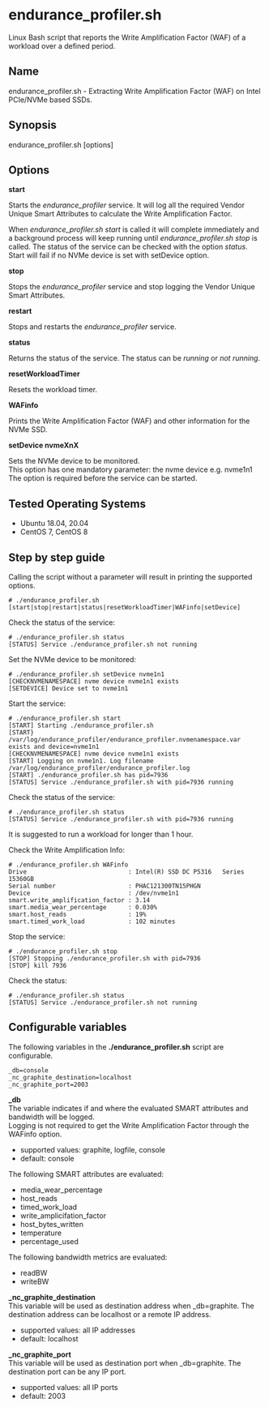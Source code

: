 # endurance_profiler.sh
Linux Bash script that reports the Write Amplification Factor (WAF) of a workload over a defined period. 
## Name
endurance_profiler.sh - Extracting Write Amplification Factor (WAF) on Intel PCIe/NVMe based SSDs.
## Synopsis
endurance_profiler.sh [options]
## Options
**start**

 Starts the *endurance_profiler* service. It will log all the required Vendor Unique Smart Attributes to calculate the Write Amplification Factor.

When *endurance_profiler.sh start* is called it will complete immediately and a background process will keep running until *endurance_profiler.sh stop* is called. 
The status of the service can be checked with the option *status*.   
Start will fail if no NVMe device is set with setDevice option.

**stop**

Stops the *endurance_profiler* service and stop logging the Vendor Unique Smart Attributes.

**restart**

Stops and restarts the *endurance_profiler* service.

**status**

Returns the status of the service.
The status can be *running* or *not running*.

**resetWorkloadTimer**

Resets the workload timer. 

**WAFinfo**

Prints the Write Amplification Factor (WAF) and other information for the NVMe SSD.

**setDevice nvmeXnX**

Sets the NVMe device to be monitored.  
This option has one mandatory parameter: the nvme device e.g. nvme1n1  
The option is required before the service can be started.
## Tested Operating Systems
- Ubuntu 18.04, 20.04  
- CentOS 7, CentOS 8
## Step by step guide 
Calling the script without a parameter will result in printing the supported options.
```
# ./endurance_profiler.sh
[start|stop|restart|status|resetWorkloadTimer|WAFinfo|setDevice]
```
Check the status of the service:
```
# ./endurance_profiler.sh status
[STATUS] Service ./endurance_profiler.sh not running
```
Set the NVMe device to be monitored:
```
# ./endurance_profiler.sh setDevice nvme1n1
[CHECKNVMENAMESPACE] nvme device nvme1n1 exists
[SETDEVICE] Device set to nvme1n1
```
Start the service:
```
# ./endurance_profiler.sh start
[START] Starting ./endurance_profiler.sh
[START} /var/log/endurance_profiler/endurance_profiler.nvmenamespace.var exists and device=nvme1n1
[CHECKNVMENAMESPACE] nvme device nvme1n1 exists
[START] Logging on nvme1n1. Log filename /var/log/endurance_profiler/endurance_profiler.log
[START] ./endurance_profiler.sh has pid=7936
[STATUS] Service ./endurance_profiler.sh with pid=7936 running
```
Check the status of the service:
```
# ./endurance_profiler.sh status
[STATUS] Service ./endurance_profiler.sh with pid=7936 running
```
It is suggested to run a workload for longer than 1 hour.

Check the Write Amplification Info:
```
# ./endurance_profiler.sh WAFinfo
Drive                            : Intel(R) SSD DC P5316   Series 15360GB
Serial number                    : PHAC121300TN15PHGN
Device                           : /dev/nvme1n1
smart.write_amplification_factor : 3.14
smart.media_wear_percentage      : 0.030%
smart.host_reads                 : 19%
smart.timed_work_load            : 102 minutes
```
Stop the service:
```
# ./endurance_profiler.sh stop
[STOP] Stopping ./endurance_profiler.sh with pid=7936
[STOP] kill 7936
```
Check the status:
```
# ./endurance_profiler.sh status
[STATUS] Service ./endurance_profiler.sh not running
```
## Configurable variables
The following variables in the **./endurance_profiler.sh** script are configurable.
``` 
_db=console
_nc_graphite_destination=localhost
_nc_graphite_port=2003
```
**_db**  
The variable indicates if and where the evaluated SMART attributes and bandwidth will be logged.  
Logging is not required to get the Write Amplification Factor through the WAFinfo option.
- supported values: graphite, logfile, console
- default: console  

The following SMART attributes are evaluated:
- media_wear_percentage
- host_reads
- timed_work_load
- write_amplicifation_factor
- host_bytes_written
- temperature
- percentage_used

The following bandwidth metrics are evaluated: 
- readBW 
- writeBW

**_nc_graphite_destination**  
This variable will be used as destination address when _db=graphite.
The destination address can be localhost or a remote IP address.
- supported values: all IP addresses
- default: localhost 

**_nc_graphite_port**  
This variable will be used as destination port when _db=graphite.
The destination port can be any IP port.
- supported values: all IP ports
- default: 2003
